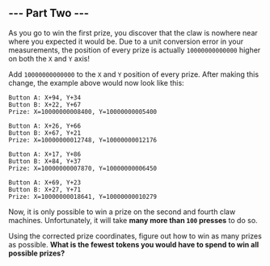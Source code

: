 ## --- Part Two ---

As you go to win the first prize, you discover that the claw is nowhere near where you expected it would be. Due to a unit conversion error in your measurements, the position of every prize is actually ``10000000000000`` higher on both the ``X`` and ``Y`` axis!

Add ``10000000000000`` to the ``X`` and ``Y`` position of every prize. After making this change, the example above would now look like this:

    Button A: X+94, Y+34
    Button B: X+22, Y+67
    Prize: X=10000000008400, Y=10000000005400
    
    Button A: X+26, Y+66
    Button B: X+67, Y+21
    Prize: X=10000000012748, Y=10000000012176
    
    Button A: X+17, Y+86
    Button B: X+84, Y+37
    Prize: X=10000000007870, Y=10000000006450
    
    Button A: X+69, Y+23
    Button B: X+27, Y+71
    Prize: X=10000000018641, Y=10000000010279

Now, it is only possible to win a prize on the second and fourth claw machines. Unfortunately, it will take **many more than ``100`` presses** to do so.

Using the corrected prize coordinates, figure out how to win as many prizes as possible. **What is the fewest tokens you would have to spend to win all possible prizes?**


